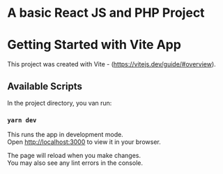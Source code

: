 # A basic React JS and PHP Project

# Getting Started with Vite App

This project was created with Vite - (https://vitejs.dev/guide/#overview).

## Available Scripts

In the project directory, you van run:

### `yarn dev`

This runs the app in development mode.\
Open [http://localhost:3000](http://localhost:3000) to view it in your browser.

The page will reload when you make changes.\
You may also see any lint errors in the console.
